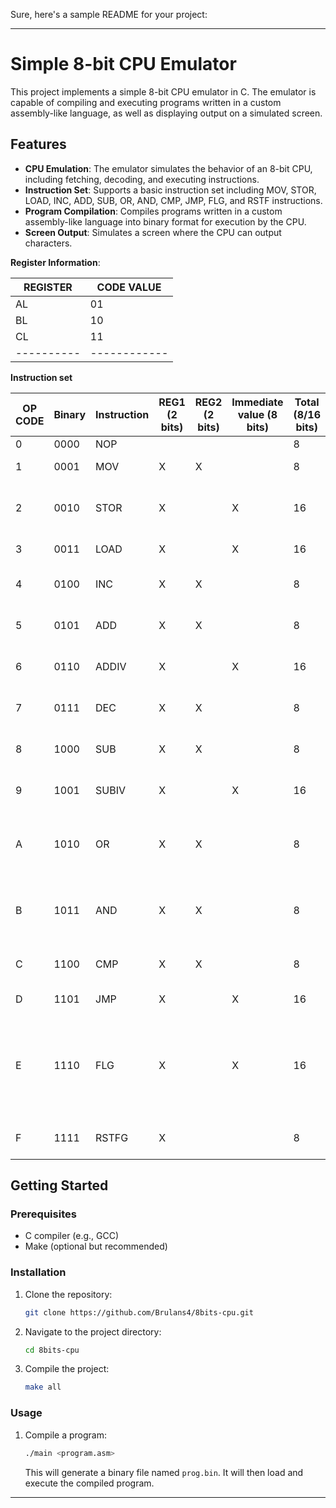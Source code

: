Sure, here's a sample README for your project:

---

# Simple 8-bit CPU Emulator

This project implements a simple 8-bit CPU emulator in C. The emulator is capable of compiling and executing programs written in a custom assembly-like language, as well as displaying output on a simulated screen.

## Features

- **CPU Emulation**: The emulator simulates the behavior of an 8-bit CPU, including fetching, decoding, and executing instructions.
- **Instruction Set**: Supports a basic instruction set including MOV, STOR, LOAD, INC, ADD, SUB, OR, AND, CMP, JMP, FLG, and RSTF instructions.
- **Program Compilation**: Compiles programs written in a custom assembly-like language into binary format for execution by the CPU.
- **Screen Output**: Simulates a screen where the CPU can output characters.

**Register Information**:
  
| REGISTER | CODE VALUE | 
|----------|------------|
| AL       | 01         |
| BL       | 10         | 
| CL       | 11         |
|----------|------------|

**Instruction set**

| OP CODE | Binary | Instruction | REG1 (2 bits) | REG2 (2 bits) | Immediate value (8 bits) | Total (8/16 bits) | Operation | Note |
|---------|--------|-------------|---------------|---------------|--------------------------|-------------------|-----------|------|
| 0       | 0000   | NOP         |               |               |                          | 8                 | NOP       |                              |
| 1       | 0001   | MOV         | X             | X             |                          | 8                 | MOV AL, BL | AL = BL                      |
| 2       | 0010   | STOR        | X             |               | X                        | 16                | STOR 15, AL | [15 + 192] = AL              |
| 3       | 0011   | LOAD        | X             |               | X                        | 16                | LOAD AL, 5 | AL = 5                       |
| 4       | 0100   | INC         | X             | X             |                          | 8                 | INC AL, AL | AL = AL + 1                  |
| 5       | 0101   | ADD         | X             | X             |                          | 8                 | ADD AL, BL | AL = AL + BL                 |
| 6       | 0110   | ADDIV       | X             |               | X                        | 16                | ADDIV AL, 12 | AL = AL + 12               |
| 7       | 0111   | DEC         | X             | X             |                          | 8                 | DEC AL, AL | AL = AL - 1                  |
| 8       | 1000   | SUB         | X             | X             |                          | 8                 | SUB AL, BL | AL = AL - BL                 |
| 9       | 1001   | SUBIV       | X             |               | X                        | 16                | SUBIV AL, 12 | AL = AL - 12               |
| A       | 1010   | OR          | X             | X             |                          | 8                 | OR AL, BL  | AL = OR AL with BL          |
| B       | 1011   | AND         | X             | X             |                          | 8                 | AND AL, BL | AL = AND AL with BL         |
| C       | 1100   | CMP         | X             | X             |                          | 8                 | CMP AL, BL | AL - BL == 0                 |
| D       | 1101   | JMP         | X             |               | X                        | 16                | JMP 5      | PC = 5                       |
| E       | 1110   | FLG         | X             |               | X                        | 16                | FLG 5      | if(fc == 1 OR fz == 0) PC = 5 |
| F       | 1111   | RSTFG       | X             |               |                          | 8                 | RSTF       | fc = 0, fz = 0               |


## Getting Started

### Prerequisites

- C compiler (e.g., GCC)
- Make (optional but recommended)

### Installation

1. Clone the repository:

   ```bash
   git clone https://github.com/Brulans4/8bits-cpu.git
   ```

2. Navigate to the project directory:

   ```bash
   cd 8bits-cpu

   ```
3. Compile the project:

   ```bash
   make all
   ```

### Usage

1. Compile a program:

   ```bash
   ./main <program.asm>
   ```

   This will generate a binary file named `prog.bin`.
   It will then load and execute the compiled program.
---
